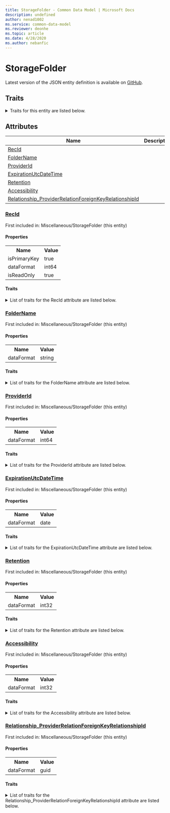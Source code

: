 ```yaml
---
title: StorageFolder - Common Data Model | Microsoft Docs
description: undefined
author: nenad1002
ms.service: common-data-model
ms.reviewer: deonhe
ms.topic: article
ms.date: 4/28/2020
ms.author: nebanfic
---
```


# StorageFolder

  
 Latest version of the JSON entity definition is available on <a href="https://github.com/Microsoft/CDM/tree/master/schemaDocuments/core/operationsCommon/Tables/System/SystemAdministration/Miscellaneous/StorageFolder.cdm.json" target="_blank">GitHub</a>.  

## Traits

<details>
<summary>Traits for this entity are listed below.  
</summary>

**is.identifiedBy**  
  names a specifc identity attribute to use with an entity  <table><tr><th>Parameter</th><th>Value</th><th>Data type</th><th>Explanation</th></tr><tr><td>attribute</td><td>[StorageFolder/(resolvedAttributes)/RecId](#RecId)</td><td>attribute</td><td></td></tr></table>

**is.CDM.entityVersion**  
  <table><tr><th>Parameter</th><th>Value</th><th>Data type</th><th>Explanation</th></tr><tr><td>versionNumber</td><td>"1.0.0"</td><td>string</td><td>semantic version number of the entity</td></tr></table>

**is.application.releaseVersion**  
  <table><tr><th>Parameter</th><th>Value</th><th>Data type</th><th>Explanation</th></tr><tr><td>releaseVersion</td><td>"10.0.13.0"</td><td>string</td><td>semantic version number of the application introducing this entity</td></tr></table>

</details>

## Attributes

|Name|Description|First Included in Instance|
|---|---|---|
|[RecId](#RecId)||<a href="StorageFolder.md" target="_blank">Miscellaneous/StorageFolder</a>|
|[FolderName](#FolderName)||<a href="StorageFolder.md" target="_blank">Miscellaneous/StorageFolder</a>|
|[ProviderId](#ProviderId)||<a href="StorageFolder.md" target="_blank">Miscellaneous/StorageFolder</a>|
|[ExpirationUtcDateTime](#ExpirationUtcDateTime)||<a href="StorageFolder.md" target="_blank">Miscellaneous/StorageFolder</a>|
|[Retention](#Retention)||<a href="StorageFolder.md" target="_blank">Miscellaneous/StorageFolder</a>|
|[Accessibility](#Accessibility)||<a href="StorageFolder.md" target="_blank">Miscellaneous/StorageFolder</a>|
|[Relationship_ProviderRelationForeignKeyRelationshipId](#Relationship_ProviderRelationForeignKeyRelationshipId)||<a href="StorageFolder.md" target="_blank">Miscellaneous/StorageFolder</a>|

### <a href=#RecId name="RecId">RecId</a>

First included in: Miscellaneous/StorageFolder (this entity)  

#### Properties

<table><tr><th>Name</th><th>Value</th></tr><tr><td>isPrimaryKey</td><td>true</td></tr><tr><td>dataFormat</td><td>int64</td></tr><tr><td>isReadOnly</td><td>true</td></tr></table>

#### Traits

<details>
<summary>List of traits for the RecId attribute are listed below.</summary>

**is.dataFormat.integer**  
**is.dataFormat.big**  
**is.identifiedBy**  
names a specifc identity attribute to use with an entity  <table><tr><th>Parameter</th><th>Value</th><th>Data type</th><th>Explanation</th></tr><tr><td>attribute</td><td>[StorageFolder/(resolvedAttributes)/RecId](#RecId)</td><td>attribute</td><td></td></tr></table>

**is.readOnly**  
**is.dataFormat.integer**  
**is.dataFormat.big**  
</details>

### <a href=#FolderName name="FolderName">FolderName</a>

First included in: Miscellaneous/StorageFolder (this entity)  

#### Properties

<table><tr><th>Name</th><th>Value</th></tr><tr><td>dataFormat</td><td>string</td></tr></table>

#### Traits

<details>
<summary>List of traits for the FolderName attribute are listed below.</summary>

**is.dataFormat.character**  
**is.dataFormat.big**  
**is.dataFormat.array**  
**is.dataFormat.character**  
**is.dataFormat.array**  
</details>

### <a href=#ProviderId name="ProviderId">ProviderId</a>

First included in: Miscellaneous/StorageFolder (this entity)  

#### Properties

<table><tr><th>Name</th><th>Value</th></tr><tr><td>dataFormat</td><td>int64</td></tr></table>

#### Traits

<details>
<summary>List of traits for the ProviderId attribute are listed below.</summary>

**is.dataFormat.integer**  
**is.dataFormat.big**  
**is.dataFormat.integer**  
**is.dataFormat.big**  
</details>

### <a href=#ExpirationUtcDateTime name="ExpirationUtcDateTime">ExpirationUtcDateTime</a>

First included in: Miscellaneous/StorageFolder (this entity)  

#### Properties

<table><tr><th>Name</th><th>Value</th></tr><tr><td>dataFormat</td><td>date</td></tr></table>

#### Traits

<details>
<summary>List of traits for the ExpirationUtcDateTime attribute are listed below.</summary>

**is.dataFormat.date**  
**means.measurement.date**  
**is.dataFormat.date**  
</details>

### <a href=#Retention name="Retention">Retention</a>

First included in: Miscellaneous/StorageFolder (this entity)  

#### Properties

<table><tr><th>Name</th><th>Value</th></tr><tr><td>dataFormat</td><td>int32</td></tr></table>

#### Traits

<details>
<summary>List of traits for the Retention attribute are listed below.</summary>

**is.dataFormat.integer**  
**is.dataFormat.integer**  
</details>

### <a href=#Accessibility name="Accessibility">Accessibility</a>

First included in: Miscellaneous/StorageFolder (this entity)  

#### Properties

<table><tr><th>Name</th><th>Value</th></tr><tr><td>dataFormat</td><td>int32</td></tr></table>

#### Traits

<details>
<summary>List of traits for the Accessibility attribute are listed below.</summary>

**is.dataFormat.integer**  
**is.dataFormat.integer**  
</details>

### <a href=#Relationship_ProviderRelationForeignKeyRelationshipId name="Relationship_ProviderRelationForeignKeyRelationshipId">Relationship_ProviderRelationForeignKeyRelationshipId</a>

First included in: Miscellaneous/StorageFolder (this entity)  

#### Properties

<table><tr><th>Name</th><th>Value</th></tr><tr><td>dataFormat</td><td>guid</td></tr></table>

#### Traits

<details>
<summary>List of traits for the Relationship_ProviderRelationForeignKeyRelationshipId attribute are listed below.</summary>

**is.dataFormat.character**  
**is.dataFormat.big**  
**is.dataFormat.array**  
**is.dataFormat.guid**  
**means.identity.entityId**  
**is.linkedEntity.identifier**  
Marks the attribute(s) that hold foreign key references to a linked (used as an attribute) entity. This attribute is added to the resolved entity to enumerate the referenced entities.  <table><tr><th>Parameter</th><th>Value</th><th>Data type</th><th>Explanation</th></tr><tr><td>entityReferences</td><td><table><tr><th>entityReference</th><th>attributeReference</th></tr><tr><td><a href="StorageProvider.md" target="_blank">/core/operationsCommon/Tables/System/SystemAdministration/Miscellaneous/StorageProvider.cdm.json/StorageProvider</a></td><td><a href="StorageProvider.md#RecId" target="_blank">RecId</a></td></tr></table></td><td>entity</td><td>a reference to the constant entity holding the list of entity references</td></tr></table>

**is.dataFormat.guid**  
**is.dataFormat.character**  
**is.dataFormat.array**  
</details>
